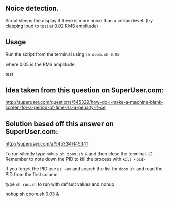 ## Noice detection.
Script sleeps the display if there is more noice than a certain level.
(try clapping loud to test at 0.02 RMS amplitude)

## Usage
Run the script from the terminal using `sh doom.sh 0.05`

where 0.05 is the RMS amplitude.

test

## Idea taken from this question on SuperUser.com:
http://superuser.com/questions/545329/how-do-i-make-a-machine-blank-screen-for-a-period-of-time-as-a-penalty-if-ce

## Solution based off this answer on SuperUser.com:
http://superuser.com/a/545334/145341

To run silently type `nohup sh doom.sh &` and then close the terminal. :D
Remember to note down the PID to kill the process with `kill <pid>`

If you forget the PID use `ps -ax` and search the list for `doom.sh` and read the PID from the first column

type `sh run.sh` to run with default values and nohup

nohup sh doom.sh 0.03 &
